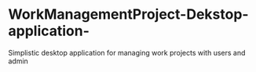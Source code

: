 # WorkManagementProject-Dekstop-application-
Simplistic desktop application for managing work projects with users and admin
